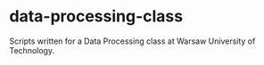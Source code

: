 # data-processing-class

Scripts written for a Data Processing class at Warsaw University of Technology.
